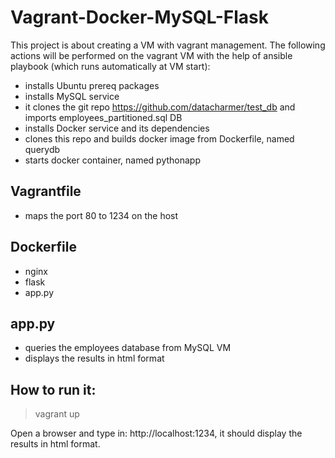 # Vagrant-Docker-MySQL-Flask
This project is about creating a VM with vagrant management. 
The following actions will be performed on the vagrant VM with the help of ansible playbook (which runs automatically at VM start):
- installs Ubuntu prereq packages
- installs MySQL service
- it clones the git repo https://github.com/datacharmer/test_db and imports employees_partitioned.sql DB
- installs Docker service and its dependencies
- clones this repo and builds docker image from Dockerfile, named querydb
- starts docker container, named pythonapp

Vagrantfile
-----------
- maps the port 80 to 1234 on the host

Dockerfile
----------
- nginx
- flask
- app.py

app.py
------
- queries the employees database from MySQL VM
- displays the results in html format

How to run it:
--------------

> vagrant up

Open a browser and type in: http://localhost:1234, it should display the results in html format.
